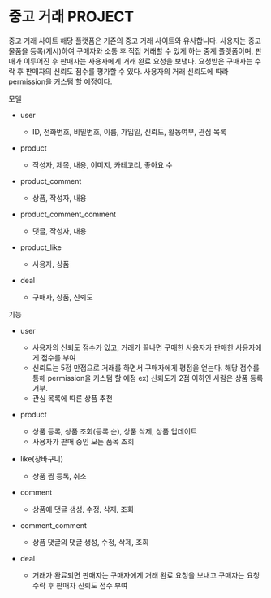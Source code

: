 # 중고 거래 PROJECT
중고 거래 사이트
해당 플랫폼은 기존의 중고 거래 사이트와 유사합니다. 사용자는 중고 물품을 등록(게시)하여 구매자와 소통 후 직접 거래할 수 있게 하는 중계 플랫폼이며, 판매가 이루어진 후 판매자는 사용자에게 거래 완료 요청을 보낸다. 요청받은 구매자는 수락 후 판매자의 신뢰도 점수를 평가할 수 있다.
사용자의 거래 신뢰도에 따라 permission을 커스텀 할 예정이다.

모델
- user
    - ID, 전화번호, 비밀번호, 이름, 가입일, 신뢰도, 활동여부, 관심 목록
        
- product
    - 작성자, 제목, 내용, 이미지, 카테고리, 좋아요 수

- product_comment
    - 상품, 작성자, 내용

- product_comment_comment
    - 댓글, 작성자, 내용

- product_like
    - 사용자, 상품

- deal
    - 구매자, 상품, 신뢰도

기능 
- user
    - 사용자의 신뢰도 점수가 있고, 거래가 끝나면 구매한 사용자가 판매한 사용자에게 점수를 부여
    - 신뢰도는 5점 만점으로 거래를 하면서 구매자에게 평점을 얻는다. 해당 점수를 통해 permission을 커스텀 할 예정 ex) 신뢰도가 2점 이하인 사람은 상품 등록 거부.
    - 관심 목록에 따른 상품 추천

- product
    - 상품 등록, 상품 조회(등록 순), 상품 삭제, 상품 업데이트
    - 사용자가 판매 중인 모든 품목 조회

- like(장바구니)
    - 상품 찜 등록, 취소

- comment
    - 상품에 댓글 생성, 수정, 삭제, 조회

- comment_comment
    - 상품 댓글의 댓글 생성, 수정, 삭제, 조회

- deal
    - 거래가 완료되면 판매자는 구매자에게 거래 완료 요청을 보내고 구매자는 요청 수락 후 판매자 신뢰도 점수 부여


